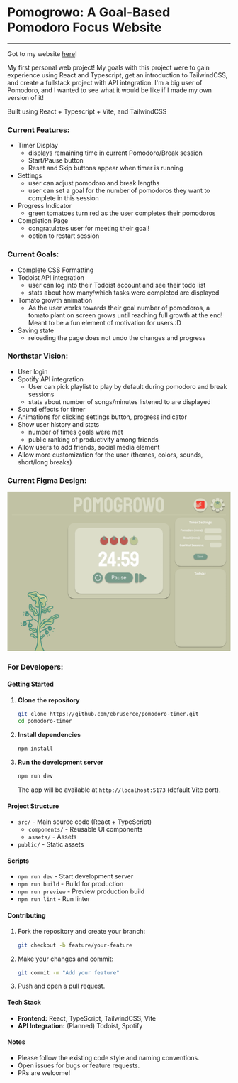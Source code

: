 # Pomogrowo: A Goal-Based Pomodoro Focus Website
---
Got to my website [here](https://pomodoro-timer-one-silk.vercel.app/)!

My first personal web project! My goals with this project were to gain experience using React and Typescript, get an introduction to TailwindCSS, and create a fullstack project with API integration. I'm a big user of Pomodoro, and I wanted to see what it would be like if I made my own version of it!

Built using React + Typescript + Vite, and TailwindCSS

### Current Features:
- Timer Display
  - displays remaining time in current Pomodoro/Break session
  - Start/Pause button
  - Reset and Skip buttons appear when timer is running
- Settings
  - user can adjust pomodoro and break lengths
  - user can set a goal for the number of pomodoros they want to complete in this session
- Progress Indicator
  - green tomatoes turn red as the user completes their pomodoros
- Completion Page
  - congratulates user for meeting their goal!
  - option to restart session

### Current Goals:
- Complete CSS Formatting
- Todoist API integration
  - user can log into their Todoist account and see their todo list
  - stats about how many/which tasks were completed are displayed
- Tomato growth animation
  - As the user works towards their goal number of pomodoros, a tomato plant on screen grows until reaching full growth at the end! Meant to be a fun element of motivation for users :D
- Saving state
  - reloading the page does not undo the changes and progress

### Northstar Vision:
- User login
- Spotify API integration
  - User can pick playlist to play by default during pomodoro and break sessions
  - stats about number of songs/minutes listened to are displayed
- Sound effects for timer 
- Animations for clicking settings button, progress indicator
- Show user history and stats
  - number of times goals were met
  - public ranking of productivity among friends
- Allow users to add friends, social media element
- Allow more customization for the user (themes, colors, sounds, short/long breaks)

### Current Figma Design:
![Figma Pomogrowo](./src/Figma_Design.png)

### For Developers:

#### Getting Started

1. **Clone the repository**
   ```bash
   git clone https://github.com/ebruserce/pomodoro-timer.git
   cd pomodoro-timer
   ```

2. **Install dependencies**
   ```bash
   npm install
   ```

3. **Run the development server**
   ```bash
   npm run dev
   ```
   The app will be available at `http://localhost:5173` (default Vite port).

#### Project Structure

- `src/` - Main source code (React + TypeScript)
  - `components/` - Reusable UI components
  - `assets/` - Assets
- `public/` - Static assets

#### Scripts

- `npm run dev` - Start development server
- `npm run build` - Build for production
- `npm run preview` - Preview production build
- `npm run lint` - Run linter

#### Contributing

1. Fork the repository and create your branch:
   ```bash
   git checkout -b feature/your-feature
   ```
2. Make your changes and commit:
   ```bash
   git commit -m "Add your feature"
   ```
3. Push and open a pull request.

#### Tech Stack

- **Frontend:** React, TypeScript, TailwindCSS, Vite
- **API Integration:** (Planned) Todoist, Spotify

#### Notes

- Please follow the existing code style and naming conventions.
- Open issues for bugs or feature requests.
- PRs are welcome!
